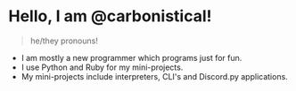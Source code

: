 # Hello, I am @carbonistical!
> he/they pronouns!
- I am mostly a new programmer which programs just for fun.
- I use Python and Ruby for my mini-projects.
- My mini-projects include interpreters, CLI's and Discord.py applications.
